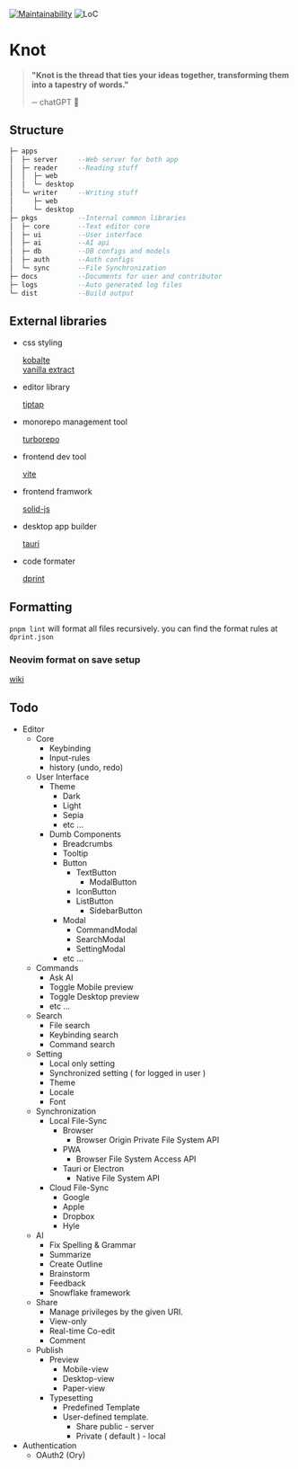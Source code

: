 [![Maintainability](https://api.codeclimate.com/v1/badges/b79c6512a46520a32430/maintainability)](https://codeclimate.com/github/krapjost/knit/maintainability)
![LoC](https://img.shields.io/endpoint?url=https://gist.githubusercontent.com/krapjost/ff4c2b4dc91f66a4b5fb2b62059a3c7e/raw/9d1f84347b543fc8fa72913c813dd553fd4ef39b/knot-badges.json)

# Knot

> **"Knot is the thread that ties your ideas together, transforming them into a tapestry of words."**
>
> ─ chatGPT 🧶

## Structure

```haskell
├─ apps
│  ├─ server     --Web server for both app
│  ├─ reader     --Reading stuff
│  │  ├─ web
│  │  └─ desktop
│  └─ writer     --Writing stuff
│     ├─ web
│     └─ desktop
├─ pkgs          --Internal common libraries
│  ├─ core       --Text editor core
│  ├─ ui         --User interface
│  ├─ ai         --AI api
│  ├─ db         --DB configs and models
│  ├─ auth       --Auth configs
│  └─ sync       --File Synchronization
├─ docs          --Documents for user and contributor
├─ logs          --Auto generated log files
└─ dist          --Build output
```

## External libraries

- css styling

  [kobalte](https://kobalte.dev/docs/core/overview/introduction)\
  [vanilla extract](https://vanilla-extract.style/)

- editor library

  [tiptap](https://tiptap.dev/)

- monorepo management tool

  [turborepo](https://turbo.build/repo)

- frontend dev tool

  [vite](https://vitejs.dev/)

- frontend framwork

  [solid-js](https://www.solidjs.com/)

- desktop app builder

  [tauri](https://tauri.app/)

- code formater

  [dprint](https://dprint.dev/)

## Formatting

`pnpm lint` will format all files recursively. you can find the format rules at `dprint.json`

### Neovim format on save setup

[wiki](https://github.com/krapjost/knit/wiki)

## Todo

- Editor
  - Core
    - Keybinding
    - Input-rules
    - history (undo, redo)
  - User Interface
    - Theme
      - Dark
      - Light
      - Sepia
      - etc …
    - Dumb Components
      - Breadcrumbs
      - Tooltip
      - Button
        - TextButton
          - ModalButton
        - IconButton
        - ListButton
          - SidebarButton
      - Modal
        - CommandModal
        - SearchModal
        - SettingModal
      - etc …
  - Commands
    - Ask AI
    - Toggle Mobile preview
    - Toggle Desktop preview
    - etc …
  - Search
    - File search
    - Keybinding search
    - Command search
  - Setting
    - Local only setting
    - Synchronized setting ( for logged in user )
    - Theme
    - Locale
    - Font
  - Synchronization
    - Local File-Sync
      - Browser
        - Browser Origin Private File System API
      - PWA
        - Browser File System Access API
      - Tauri or Electron
        - Native File System API
    - Cloud File-Sync
      - Google
      - Apple
      - Dropbox
      - Hyle
  - AI
    - Fix Spelling & Grammar
    - Summarize
    - Create Outline
    - Brainstorm
    - Feedback
    - Snowflake framework
  - Share
    - Manage privileges by the given URI.
    - View-only
    - Real-time Co-edit
    - Comment
  - Publish
    - Preview
      - Mobile-view
      - Desktop-view
      - Paper-view
    - Typesetting
      - Predefined Template
      - User-defined template.
        - Share public - server
        - Private ( default ) - local
- Authentication
  - OAuth2 (Ory)
